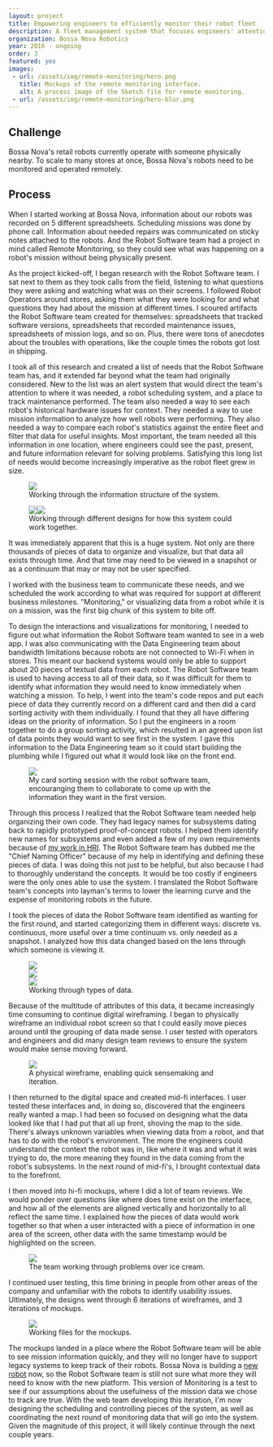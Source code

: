 ```yaml
---
layout: project
title: Empowering engineers to efficiently monitor their robot fleet
description: A fleet management system that focuses engineers' attention on the robots that need it, while being flexible enough to diagnose robot-specific bugs and discover fleet-wide trends.
organization: Bossa Nova Robotics
year: 2016 - ongoing
order: 3
featured: yes
images: 
 - url: /assets/img/remote-monitoring/hero.png
   title: Mockups of the remote monitoring interface.
   alt: A process image of the Sketch file for remote monitoring.
 - url: /assets/img/remote-monitoring/hero-blur.png
---
```


## Challenge

Bossa Nova's retail robots currently operate with someone physically nearby. To scale to many stores at once, Bossa Nova's robots need to be monitored and operated remotely.

## Process

When I started working at Bossa Nova, information about our robots was recorded on 5 different spreadsheets. Scheduling missions was done by phone call. Information about needed repairs was communicated on sticky notes attached to the robots. And the Robot Software team had a project in mind called Remote Monitoring, so they could see what was happening on a robot's mission without being physically present. 

As the project kicked-off, I began research with the Robot Software team. I sat next to them as they took calls from the field, listening to what questions they were asking and watching what was on their screens. I followed Robot Operators around stores, asking them what they were looking for and what questions they had about the mission at different times. I scoured artifacts the Robot Software team created for themselves: spreadsheets that tracked software versions, spreadsheets that recorded maintenance issues, spreadsheets of mission logs, and so on. Plus, there were tons of anecdotes about the troubles with operations, like the couple times the robots got lost in shipping.

I took all of this research and created a list of needs that the Robot Software team has, and it extended far beyond what the team had originally considered. New to the list was an alert system that would direct the team's attention to where it was needed, a robot scheduling system, and a place to track maintenance performed. The team also needed a way to see each robot's historical hardware issues for context. They needed a way to use mission information to analyze how well robots were performing. They also needed a way to compare each robot's statistics against the entire fleet and filter that data for useful insights. Most important, the team needed all this information in one location, where engineers could see the past, present, and future information relevant for solving problems. Satisfying this long list of needs would become increasingly imperative as the robot fleet grew in size.

<figure><img class="image six columns" src="/assets/img/remote-monitoring/image-1.JPG"><figcaption class="image six columns">Working through the information structure of the system.</figcaption></figure>

<figure><img class="image ten columns" src="/assets/img/remote-monitoring/image-2.JPG"><img class="image ten columns" src="/assets/img/remote-monitoring/image-3.JPG"><figcaption>Working through different designs for how this system could work together.</figcaption></figure>

It was immediately apparent that this is a huge system. Not only are there thousands of pieces of data to organize and visualize, but that data all exists through time. And that time may need to be viewed in a snapshot or as a continuum that may or may not be user specified. 

I worked with the business team to communicate these needs, and we scheduled the work according to what was required for support at different business milestones. "Monitoring," or visualizing data from a robot while it is on a mission, was the first big chunk of this system to bite off.

To design the interactions and visualizations for monitoring, I needed to figure out what information the Robot Software team wanted to see in a web app. I was also communicating with the Data Engineering team about bandwidth limitations because robots are not connected to Wi-Fi when in stores. This meant our backend systems would only be able to support about 20 pieces of textual data from each robot. The Robot Software team is used to having access to all of their data, so it was difficult for them to identify what information they would need to know immediately when watching a mission. To help, I went into the team's code repos and put each piece of data they currently record on a different card and then did a card sorting activity with them individually. I found that they all have differing ideas on the priority of information. So I put the engineers in a room together to do a group sorting activity, which resulted in an agreed upon list of data points they would want to see first in the system. I gave this information to the Data Engineering team so it could start building the plumbing while I figured out what it would look like on the front end. 

<figure><img src="/assets/img/remote-monitoring/image-4.png"><figcaption>My card sorting session with the robot software team, encouranging them to collaborate to come up with the information they want in the first version.</figcaption></figure>

Through this process I realized that the Robot Software team needed help organizing their own code. They had legacy names for subsystems dating back to rapidly prototyped proof-of-concept robots. I helped them identify new names for subsystems and even added a few of my own requirements because of <a href="../projects/hri-communication.html"> my work in HRI</a>. The Robot Software team has dubbed me the "Chief Naming Officer" because of my help in identifying and defining these pieces of data. I was doing this not just to be helpful, but also because I had to thoroughly understand the concepts. It would be too costly if engineers were the only ones able to use the system. I translated the Robot Software team's concepts into layman's terms to lower the learning curve and the expense of monitoring robots in the future.

I took the pieces of data the Robot Software team identified as wanting for the first round, and started categorizing them in different ways: discrete vs. continuous, more useful over a time continuum vs. only needed as a snapshot. I analyzed how this data changed based on the lens through which someone is viewing it.

<figure><img class="image four columns" src="/assets/img/remote-monitoring/image-5.JPG"><div class="one column"></div><img class="image four columns" src="/assets/img/remote-monitoring/image-6.JPG"><div class="one column"></div><img class="image four columns" src="/assets/img/remote-monitoring/image-7.JPG"><figcaption>Working through types of data.</figcaption></figure>

Because of the multitude of attributes of this data, it became increasingly time consuming to continue digital wireframing. I began to physically wireframe an individual robot screen so that I could easily move pieces around until the grouping of data made sense. I user tested with operators and engineers and did many design team reviews to ensure the system would make sense moving forward. 

<figure><img src="/assets/img/remote-monitoring/image-8.png"><figcaption>A physical wireframe, enabling quick sensemaking and iteration.</figcaption></figure>

I then returned to the digital space and created mid-fi interfaces. I user tested these interfaces and, in doing so, discovered that the engineers really wanted a map. I had been so focused on designing what the data looked like that I had put that all up front, shoving the map to the side. There's always unknown variables when viewing data from a robot, and that has to do with the robot's environment. The more the engineers could understand the context the robot was in, like where it was and what it was trying to do, the more meaning they found in the data coming from the robot's subsystems. In the next round of mid-fi's, I brought contextual data to the forefront.

I then moved into hi-fi mockups, where I did a lot of team reviews. We would ponder over questions like where does time exist on the interface, and how all of the elements are aligned vertically and horizontally to all reflect the same time. I explained how the pieces of data would work together so that when a user interacted with a piece of information in one area of the screen, other data with the same timestamp would be highlighted on the screen. 

<figure><img class="image nine columns" src="/assets/img/remote-monitoring/image-9.JPG"><figcaption class="image nine columns">The team working through problems over ice cream.</figcaption></figure>

I continued user testing, this time brining in people from other areas of the company and unfamiliar with the robots to identify usability issues. Ultimately, the designs went through 6 iterations of wireframes, and 3 iterations of mockups.

<figure><img src="/assets/img/remote-monitoring/image-10.png"><figcaption>Working files for the mockups.</figcaption></figure>

The mockups landed in a place where the Robot Software team will be able to see mission information quickly, and they will no longer have to support legacy systems to keep track of their robots. Bossa Nova is building a <a href="../projects/hri-form.html">new robot</a> now, so the Robot Software team is still not sure what more they will need to know with the new platform. This version of Monitoring is a test to see if our assumptions about the usefulness of the mission data we chose to track are true. With the web team developing this iteration, I'm now designing the scheduling and controlling pieces of the system, as well as coordinating the next round of monitoring data that will go into the system. Given the magnitude of this project, it will likely continue through the next couple years.